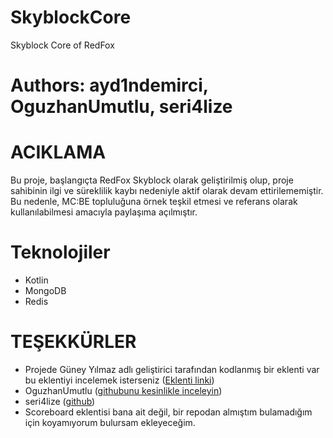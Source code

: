 # SkyblockCore
Skyblock Core of RedFox
# Authors: ayd1ndemirci, OguzhanUmutlu, seri4lize

# ACIKLAMA
Bu proje, başlangıçta RedFox Skyblock olarak geliştirilmiş olup, proje sahibinin ilgi ve süreklilik kaybı nedeniyle aktif olarak devam ettirilememiştir. Bu nedenle, MC:BE topluluğuna örnek teşkil etmesi ve referans olarak kullanılabilmesi amacıyla paylaşıma açılmıştır.

# Teknolojiler
 - Kotlin
 - MongoDB
 - Redis

# TEŞEKKÜRLER
 - Projede Güney Yılmaz adlı geliştirici tarafından kodlanmış bir eklenti var bu eklentiyi incelemek isterseniz ([Eklenti linki](https://github.com/guneyilmaz0/PermissionS))
 - OguzhanUmutlu ([githubunu kesinlikle inceleyin](https://github.com/OguzhanUmutlu))
 - seri4lize ([github](https://github.com/seri4lize))
 - Scoreboard eklentisi bana ait değil, bir repodan almıştım bulamadığım için koyamıyorum bulursam ekleyeceğim.
